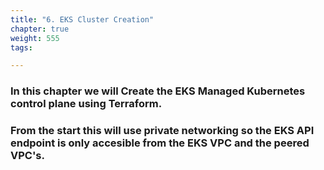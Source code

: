 ```yaml
---
title: "6. EKS Cluster Creation"
chapter: true
weight: 555
tags:

---
```


### In this chapter we will Create the EKS Managed Kubernetes control plane using Terraform. 

### From the start this will use private networking so the EKS API endpoint is only accesible from the EKS VPC and the peered VPC's.
